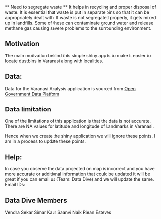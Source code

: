 ** Need to segregate waste **
It helps in recycling and proper disposal of waste.  It is essential that waste is put in separate bins so that it can be appropriately dealt with. If waste is not segregated properly, it gets mixed up in landfills. Some of these can contaminate ground water and release methane gas causing severe problems to the surrounding environment.

## Motivation
The main motivation behind this simple shiny app is to make it easier to locate dustbins in Varanasi along with localities.

## Data:
Data for the Varanasi Analysis application is sourced from [Open Government Data Platform](https://dataspace.niua.org/dataset/varanasi)


## Data limitation
One of the limitations of this application is that the data is not accurate.  There are  NA values for latitude and longitude of Landmarks in Varanasi.

Hence when we create the shiny application we will ignore these points. I am in a process to update these points.

## Help:
In case you observe the data projected on map is incorrect and you have more accurate or additional information that could be updated it will be great if you can email us (Team: Data Dive) and we will update the same.
Email IDs:



## Data Dive Members 
Vendra Sekar
Simar Kaur
Saanvi Naik
Riean Esteves